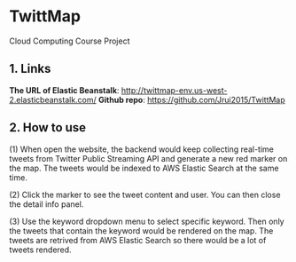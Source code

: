 # TwittMap
Cloud Computing Course Project

## 1. Links
**The URL of Elastic Beanstalk**: http://twittmap-env.us-west-2.elasticbeanstalk.com/
**Github repo**: https://github.com/Jrui2015/TwittMap

## 2. How to use

(1) When open the website, the backend would keep collecting real-time tweets from Twitter Public Streaming API and generate a new red marker on the map. The tweets would be indexed to AWS Elastic Search at the same time.

(2) Click the marker to see the tweet content and user. You can then close the detail info panel.

(3) Use the keyword dropdown menu to select specific keyword. Then only the tweets that contain the keyword would be rendered on the map. The tweets are retrived from AWS Elastic Search so there would be a lot of tweets rendered.
